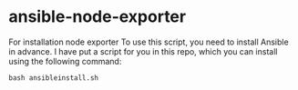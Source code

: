 # ansible-node-exporter
For installation node exporter 
To use this script, you need to install Ansible in advance. I have put a script for you in this repo, which you can install using the following command:

```
bash ansibleinstall.sh

